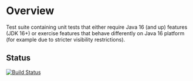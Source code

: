 # Overview

Test suite containing unit tests that either require Java 16 (and up) features (JDK 16+)
or exercise features that behave differently on Java 16 platform (for example due
to stricter visibility restrictions).

## Status

[![Build Status](https://travis-ci.org/FasterXML/jackson-jdk16-compat-test.svg)](https://travis-ci.org/FasterXML/jackson-jdk16-compat-test)
